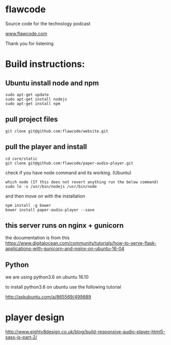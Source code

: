 # flawcode

Source code for the technology podcast

www.flawcode.com

Thank you for listening

# Build instructions:

## Ubuntu install node and npm

    sudo apt-get update
    sudo apt-get install nodejs
    sudo apt-get install npm

## pull project files

    git clone git@github.com:flawcode/website.git

## pull the player and install

    cd core/static
    git clone git@github.com:flawcode/paper-audio-player.git
    
check if you have node command and its working. (Ubuntu)

    which node (If this does not revert anything run the below command)
    sudo ln -s /usr/bin/nodejs /usr/bin/node
    
and then move on with the installation

    npm install -g bower
    bower install paper-audio-player --save
    
## this server runs on nginx + gunicorn

the documentation is from this https://www.digitalocean.com/community/tutorials/how-to-serve-flask-applications-with-gunicorn-and-nginx-on-ubuntu-16-04

## Python

we are using python3.6 on ubuntu 16.10

to install python3.6 on ubuntu use the following tutorial

http://askubuntu.com/a/865569/499889

# player design

http://www.eighty8design.co.uk/blog/build-responsive-audio-player-html5-sass-js-part-2/
